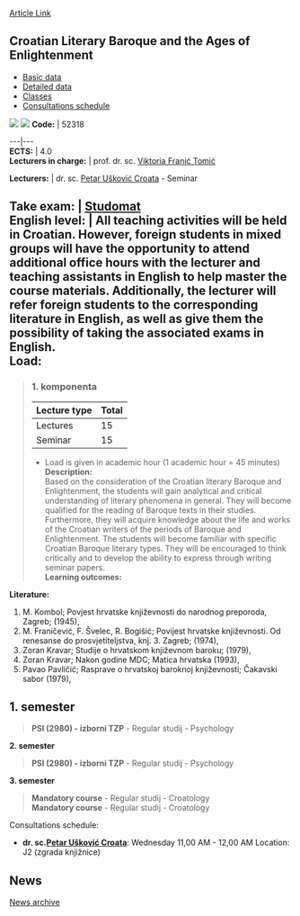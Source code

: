 [Article Link](https://www.fhs.hr/en/course/clbataoe)

## Croatian Literary Baroque and the Ages of Enlightenment
  * [Basic data](https://www.fhs.hr/en/course/clbataoe#v1id-523755_384955_1_0 "Basic data")
  * [Detailed data](https://www.fhs.hr/en/course/clbataoe#v1id-523755_384955_1_1 "Detailed data")
  * [Classes](https://www.fhs.hr/en/course/clbataoe#v1id-523755_384955_1_2 "Classes")
  * [Consultations schedule](https://www.fhs.hr/en/course/clbataoe#v1id-523755_384955_1_3 "Consultations schedule")


[![](https://www.fhs.hr/img/flags/gif/hr.gif)](https://www.fhs.hr/predmet/hkbp) [![](https://www.fhs.hr/img/flags/gif/gb.gif)](https://www.fhs.hr/en/course/clbataoe)
**Code:** |  52318  
  
---|---  
**ECTS:** |  4.0   
**Lecturers in charge:** |  prof. dr. sc. [Viktoria Franić Tomić](https://www.fhs.hr/staff/viktoria.franic_tomic)   
  
**Lecturers:** |  dr. sc. [Petar Ušković Croata](https://www.fhs.hr/djelatnik/petar.uskovic_croata) - Seminar  
  
**Take exam:** |  [Studomat](http://www.isvu.hr/studomat)  
**English level:** |  All teaching activities will be held in Croatian. However, foreign students in mixed groups will have the opportunity to attend additional office hours with the lecturer and teaching assistants in English to help master the course materials. Additionally, the lecturer will refer foreign students to the corresponding literature in English, as well as give them the possibility of taking the associated exams in English.   
**Load:**  
---  
> ### 1. komponenta
> | Lecture type | Total  
> ---|---  
> Lectures | 15  
> Seminar | 15  
> * Load is given in academic hour (1 academic hour = 45 minutes)   
**Description:**  
> Based on the consideration of the Croatian literary Baroque and Enlightenment, the students will gain analytical and critical understanding of literary phenomena in general. They will become qualified for the reading of Baroque texts in their studies. Furthermore, they will acquire knowledge about the life and works of the Croatian writers of the periods of Baroque and Enlightenment. The students will become familiar with specific Croatian Baroque literary types. They will be encouraged to think critically and to develop the ability to express through writing seminar papers.  
**Learning outcomes:**  

  
**Literature:**  
  1. M. Kombol; Povjest hrvatske književnosti do narodnog preporoda, Zagreb; (1945), 
  2. M. Franičević, F. Švelec, R. Bogišić; Povijest hrvatske književnosti. Od renesanse do prosvjetiteljstva, knj. 3. Zagreb; (1974), 
  3. Zoran Kravar; Studije o hrvatskom književnom baroku; (1979), 
  4. Zoran Kravar; Nakon godine MDC; Matica hrvatska (1993), 
  5. Pavao Pavličić; Rasprave o hrvatskoj baroknoj književnosti; Čakavski sabor (1979), 

  
**1. semester**  
---  
> **PSI (2980) - izborni TZP** - Regular studij - Psychology  
>   
  
**2. semester**  
> **PSI (2980) - izborni TZP** - Regular studij - Psychology  
>   
  
**3. semester**  
> **Mandatory course** - Regular studij - Croatology  
>  **Mandatory course** - Regular studij - Croatology  
>   
Consultations schedule: 
  * **dr. sc.[Petar Ušković Croata](https://www.fhs.hr/djelatnik/petar.uskovic_croata)**: 
Wednesday 11,00 AM - 12,00 AM
Location: J2 (zgrada knjižnice) 


## News
[News archive](https://www.fhs.hr/en/course/clbataoe?@=20q34#news_85406 "News archive")
